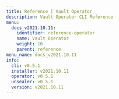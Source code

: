 ```yaml
---
title: Reference | Vault Operator
description: Vault Operator CLI Reference
menu:
  docs_v2021.10.11:
    identifier: reference-operator
    name: Vault Operator
    weight: 10
    parent: reference
menu_name: docs_v2021.10.11
info:
  cli: v0.5.1
  installer: v2021.10.11
  operator: v0.5.1
  unsealer: v0.5.1
  version: v2021.10.11
---
```


